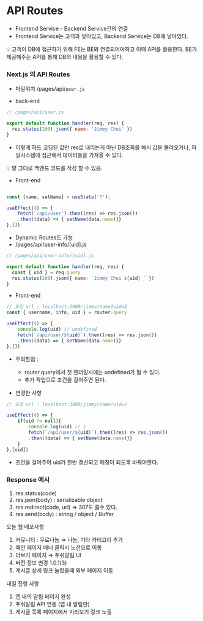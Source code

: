 # API Routes

- Frontend Service - Backend Service간의 연결
- Frontend Service는 고객과 닿아있고, Backend Service는 DB에 닿아있다.

<aside>
💡 고객이 DB에 접근하기 위해 FE는 BE와 연결되어야하고 이때 API를 활용한다. BE가 제공해주는 API를 통해 DB의 내용을 활용할 수 있다.

</aside>

### Next.js 의 API Routes

- 파일위치 /pages/api/`user.js`

- back-end

```jsx
// /pages/api/user.js

export default function handler(req, res) {
  res.status(200).json({ name: 'Jimmy Choi' })
}
```

- 이렇게 하드 코딩된 값만 res로 내리는게 아닌 DB조회를 해서 값을 불러오거나, 파일시스템에 접근해서 데이터들을 가져올 수 있다.

<aside>
💡 말 그대로 백엔드 코드를 작성 할 수 있음.

</aside>

- Front-end

```jsx

const [name, setName] = useState('?');

useEffect(() => {
	fetch('/api/user').then((res) => res.json())
	.then((data) => { setName(data.name)}}
},[])
```

- Dynamic Routes도 가능
- /pages/api/user-info/[uid].js

```jsx
// /pages/api/user-info/[uid].js

export default function handler(req, res) {
  const { uid } = req.query
  res.status(200).json({ name: `Jimmy Choi ${uid} ` })
}
```

- Front-end

```jsx
// 요청 url : localhost:3000/jimmy/name?uid=2
const { username, info, uid } = router.query

useEffect(() => {
	console.log(uid) // undefined
	fetch(`/api/user/${uid}`).then((res) => res.json())
	.then((data) => { setName(data.name)}}
},[])
```

- 주의할점 :

  - router.query에서 첫 렌더링시에는 undefined가 될 수 있다.
  - 추가 작업으로 조건을 걸어주면 된다.

- 변경한 사항

```jsx
// 요청 url : localhost:3000/jimmy/name?uid=2

useEffect(() => {
	if(uid != null){
		console.log(uid) // 2
		fetch(`/api/user/${uid}`).then((res) => res.json())
		.then((data) => { setName(data.name)}}
	}
},[uid])
```

- 조건을 걸어주어 uid가 한번 갱신되고 페칭이 되도록 바꿔야한다.

### Response 예시

1. res.status(code)
2. res.json(body) : serializable object
3. res.redirect(code, url) ⇒ 307도 줄수 있다.
4. res.send(body) : string / object / Buffer

오늘 웹 배포사항

1. 커뮤니티 : 무료나눔 ⇒ 나눔, 기타 카테고리 추가
2. 메인 페이지 배너 클릭시 노션으로 이동
3. 더보기 페이지 ⇒ 푸쉬알림 UI
4. 버전 정보 변경 1.0.1(3)
5. 게시글 상세 링크 눌렀을때 외부 페이지 이동

내일 진행 사항

1. 앱 내의 알림 페이지 완성
2. 푸쉬알림 API 연동 (앱 내 알림만)
3. 게시글 목록 페이지에서 미리보기 링크 노출
